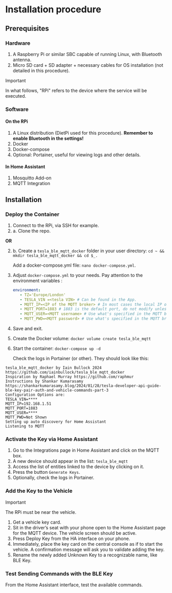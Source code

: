 # Installation procedure

## Prerequisites

### Hardware
1. A Raspberry Pi or similar SBC capable of running Linux, with Bluetooth antenna.
2. Micro SD card + SD adapter + necessary cables for OS installation (not detailed in this procedure).


> [!Important]
> In what follows, "RPi" refers to the device where the service will be executed.

### Software
#### On the RPi
1. A Linux distribution (DietPi used for this procedure). **Remember to enable Bluetooth in the settings!**
2. Docker
3. Docker-compose
4. Optional: Portainer, useful for viewing logs and other details.

#### In Home Assistant
1. Mosquitto Add-on
2. MQTT Integration

## Installation

### Deploy the Container
1. Connect to the RPi, via SSH for example.
2. 
    a. Clone the repo.

 **OR**

2.
    b. Create a `tesla_ble_mqtt_docker` folder in your user directory: `cd ~ && mkdir tesla_ble_mqtt_docker && cd $_.`

    Add a docker-compose.yml file: `nano docker-compose.yml`.
4. Adjust `docker-compose.yml` to your needs. Pay attention to the environment variables :
   ```yaml
   environment:
      - TZ='Europe/London'
      - TESLA_VIN =<tesla VIN> # Can be found in the App.
      - MQTT_IP=<IP of the MQTT broker> # In most cases the local IP of HA.
      - MQTT_PORT=1883 # 1883 is the default port, do not modify unless you specified another.
      - MQTT_USER=<MQTT username> # Use what's specified in the MQTT broker on HA.
      - MQTT_PWD=<MQTT password> # Use what's specified in the MQTT broker on HA.
   ```
6. Save and exit.
7. Create the Docker volume: `docker volume create tesla_ble_mqtt`
8. Start the container: `docker-compose up -d`

    Check the logs in Portainer (or other). They should look like this:
```
tesla_ble_mqtt_docker by Iain Bullock 2024 https://github.com/iainbullock/tesla_ble_mqtt_docker
Inspiration by Raphael Murray https://github.com/raphmur
Instructions by Shankar Kumarasamy https://shankarkumarasamy.blog/2024/01/28/tesla-developer-api-guide-ble-key-pair-auth-and-vehicle-commands-part-3
Configuration Options are:
TESLA_VIN=****
MQTT_IP=192.168.1.51
MQTT_PORT=1883
MQTT_USER=****
MQTT_PWD=Not Shown
Setting up auto discovery for Home Assistant
Listening to MQTT
```

### Activate the Key via Home Assistant
1. Go to the Integrations page in Home Assistant and click on the MQTT box.
2. A new device should appear in the list: `tesla_ble_mqtt`
3. Access the list of entities linked to the device by clicking on it.
4. Press the button `Generate Keys`.
5. Optionally, check the logs in Portainer.

### Add the Key to the Vehicle

> [!Important]
> The RPi must be near the vehicle.

1. Get a vehicle key card.
2. Sit in the driver’s seat with your phone open to the Home Assistant page for the MQTT device. The vehicle screen should be active.
3. Press Deploy Key from the HA interface on your phone.
4. Immediately, place the key card on the central console as if to start the vehicle. A confirmation message will ask you to validate adding the key.
5. Rename the newly added Unknown Key to a recognizable name, like BLE Key.

### Test Sending Commands with the BLE Key
From the Home Assistant interface, test the available commands.
